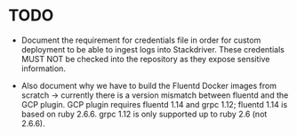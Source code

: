 # TODO

* Document the requirement for credentials file in order for custom deployment to be able to ingest logs into Stackdriver.
These credentials MUST NOT be checked into the repository as they expose sensitive information.

* Also document why we have to build the Fluentd Docker images from scratch -> currently there is a version mismatch between fluentd and the GCP plugin. GCP plugin requires fluentd 1.14 and grpc 1.12; fluentd 1.14 is based on ruby 2.6.6. grpc 1.12 is only supported up to ruby 2.6 (not 2.6.6).
